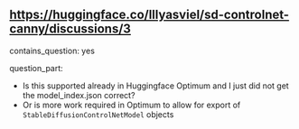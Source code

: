 ## https://huggingface.co/lllyasviel/sd-controlnet-canny/discussions/3

contains_question: yes

question_part: 
- Is this supported already in Huggingface Optimum and I just did not get the model_index.json correct?
- Or is more work required in Optimum to allow for export of `StableDiffusionControlNetModel` objects